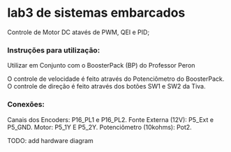 # lab3 de sistemas embarcados
Controle de Motor DC atavés de PWM, QEI e PID;

### Instruções para utilização:

Utilizar em Conjunto com o BoosterPack (BP) do Professor Peron

O controle de velocidade é feito através do Potenciômetro do BoosterPack.
O controle de direção é feito através dos botões SW1 e SW2 da Tiva.

### Conexões:

Canais dos Encoders: P16_PL1 e P16_PL2.
Fonte Externa (12V): P5_Ext e P5_GND.
Motor: P5_1Y E P5_2Y.
Potenciômetro (10kohms): Pot2.



TODO: add hardware diagram
